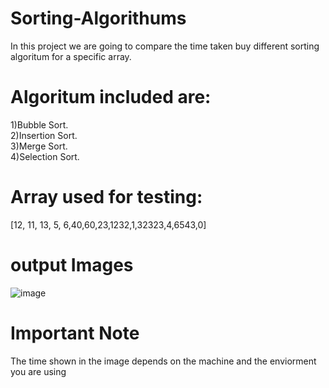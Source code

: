 # Sorting-Algorithums
In this project we are going to compare the time taken buy different sorting algoritum for a specific array.
# Algoritum included are:
1)Bubble Sort.                      
2)Insertion Sort.                       
3)Merge Sort.                    
4)Selection Sort.                   
# Array used for testing:
[12, 11, 13, 5, 6,40,60,23,1232,1,32323,4,6543,0]
# output Images
![image](https://user-images.githubusercontent.com/77490589/193587721-7f9c5a6c-654c-4831-98cc-0b3cf6b94f60.png)
# Important Note
The time shown in the image depends on the machine and the enviorment you are using 
